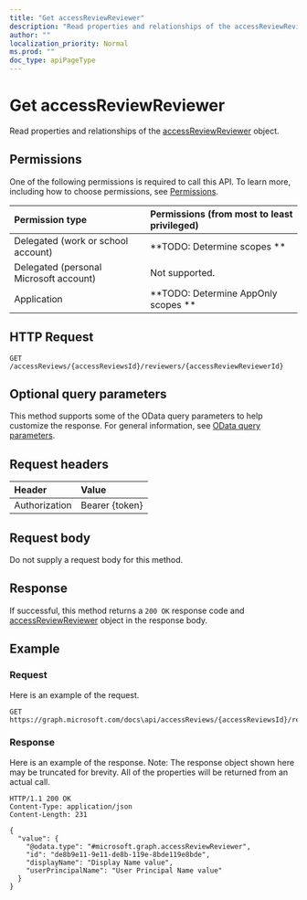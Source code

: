 ```yaml
---
title: "Get accessReviewReviewer"
description: "Read properties and relationships of the accessReviewReviewer object."
author: ""
localization_priority: Normal
ms.prod: ""
doc_type: apiPageType
---
```


# Get accessReviewReviewer

Read properties and relationships of the [accessReviewReviewer](../resources/accessreviewreviewer.md) object.

## Permissions
One of the following permissions is required to call this API. To learn more, including how to choose permissions, see [Permissions](/concepts/permissions-reference.md).

|Permission type|Permissions (from most to least privileged)|
|:---|:---|
|Delegated (work or school account)|**TODO: Determine scopes **|
|Delegated (personal Microsoft account)|Not supported.|
|Application|**TODO: Determine AppOnly scopes **|

## HTTP Request
<!-- {
  "blockType": "ignored"
}
-->
``` http
GET /accessReviews/{accessReviewsId}/reviewers/{accessReviewReviewerId}
```

## Optional query parameters
This method supports some of the OData query parameters to help customize the response. For general information, see [OData query parameters](/graph/query-parameters).

## Request headers
|Header|Value|
|:---|:---|
|Authorization|Bearer {token}|

## Request body
Do not supply a request body for this method.

## Response
If successful, this method returns a `200 OK` response code and [accessReviewReviewer](../resources/accessreviewreviewer.md) object in the response body.

## Example

### Request
Here is an example of the request.
<!-- {
  "blockType": "request",
  "name": "get_accessreviewreviewer"
}
-->
``` http
GET https://graph.microsoft.com/docs\api/accessReviews/{accessReviewsId}/reviewers/{accessReviewReviewerId}
```

### Response
Here is an example of the response. Note: The response object shown here may be truncated for brevity. All of the properties will be returned from an actual call.
<!-- {
  "blockType": "response",
  "truncated": true,
  "@odata.type": "microsoft.graph.accessReviewReviewer"
}
-->
``` http
HTTP/1.1 200 OK
Content-Type: application/json
Content-Length: 231

{
  "value": {
    "@odata.type": "#microsoft.graph.accessReviewReviewer",
    "id": "de8b9e11-9e11-de8b-119e-8bde119e8bde",
    "displayName": "Display Name value",
    "userPrincipalName": "User Principal Name value"
  }
}
```

